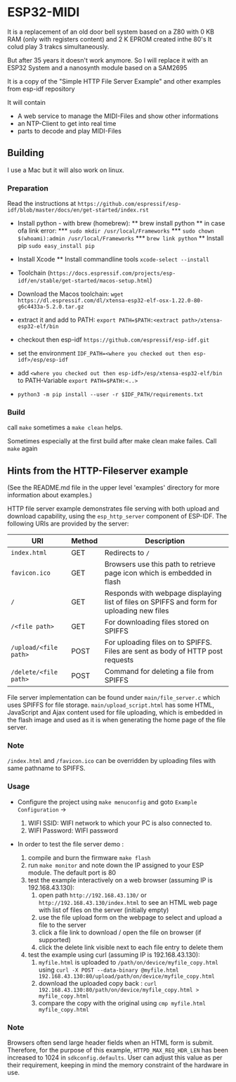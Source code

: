 # ESP32-MIDI

It is a replacement of an old door bell system based on a Z80 with 0 KB RAM (only with registers content) and 2 K EPROM created inthe 80's
It colud play 3 trakcs simultaneously.

But after 35 years it doesn't work anymore. So I will replace it with an ESP32 System and a nanosynth module based on a SAM2695

It is a copy of the "Simple HTTP File Server Example" and other examples from esp-idf repository

It will contain
* A web service to manage the MIDI-Files and show other informations
* an NTP-Client to get into real time
* parts to decode and play MIDI-Files

## Building

I use a Mac but it will also work on linux.

### Preparation

Read the instructions at `https://github.com/espressif/esp-idf/blob/master/docs/en/get-started/index.rst`

* Install python - with brew (homebrew):
** brew install python
** in case ofa link error:
*** `sudo mkdir /usr/local/Frameworks`
*** `sudo chown $(whoami):admin /usr/local/Frameworks`
*** `brew link python`
** Install pip `sudo easy_install pip`

* Install Xcode
** Install commandline tools `xcode-select --install`

* Toolchain (`https://docs.espressif.com/projects/esp-idf/en/stable/get-started/macos-setup.html`)
* Download the Macos toolchain: `wget https://dl.espressif.com/dl/xtensa-esp32-elf-osx-1.22.0-80-g6c4433a-5.2.0.tar.gz`
* extract it and add to PATH:  `export PATH=$PATH:<extract path>/xtensa-esp32-elf/bin`

* checkout then esp-idf `https://github.com/espressif/esp-idf.git`
* set the environment `IDF_PATH=<where you checked out then esp-idf>/esp/esp-idf`
* add `<where you checked out then esp-idf>/esp/xtensa-esp32-elf/bin` to PATH-Variable `export PATH=$PATH:<..>`

* `python3 -m pip install --user -r $IDF_PATH/requirements.txt`

### Build

call `make` sometimes a `make clean` helps.

Sometimes especially at the first build after make clean make failes. Call `make` again

## Hints from the HTTP-Fileserver example

(See the README.md file in the upper level 'examples' directory for more information about examples.)

HTTP file server example demonstrates file serving with both upload and download capability, using the `esp_http_server` component of ESP-IDF. The following URIs are provided by the server:

| URI                  | Method  | Description                                                                               |
|----------------------|---------|-------------------------------------------------------------------------------------------|
|`index.html`          | GET     | Redirects to `/`                                                                          |
|`favicon.ico`         | GET     | Browsers use this path to retrieve page icon which is embedded in flash                   |
|`/`                   | GET     | Responds with webpage displaying list of files on SPIFFS and form for uploading new files |
|`/<file path>`        | GET     | For downloading files stored on SPIFFS                                                    |
|`/upload/<file path>` | POST    | For uploading files on to SPIFFS. Files are sent as body of HTTP post requests            |
|`/delete/<file path>` | POST    | Command for deleting a file from SPIFFS                                                   |

File server implementation can be found under `main/file_server.c` which uses SPIFFS for file storage. `main/upload_script.html` has some HTML, JavaScript and Ajax content used for file uploading, which is embedded in the flash image and used as it is when generating the home page of the file server.

### Note

`/index.html` and `/favicon.ico` can be overridden by uploading files with same pathname to SPIFFS.

### Usage

* Configure the project using `make menuconfig` and goto `Example Configuration` ->
    1. WIFI SSID: WIFI network to which your PC is also connected to.
    2. WIFI Password: WIFI password

* In order to test the file server demo :
    1. compile and burn the firmware `make flash`
    2. run `make monitor` and note down the IP assigned to your ESP module. The default port is 80
    3. test the example interactively on a web browser (assuming IP is 192.168.43.130):
        1. open path `http://192.168.43.130/` or `http://192.168.43.130/index.html` to see an HTML web page with list of files on the server (initially empty)
        2. use the file upload form on the webpage to select and upload a file to the server
        3. click a file link to download / open the file on browser (if supported)
        4. click the delete link visible next to each file entry to delete them
    4. test the example using curl (assuming IP is 192.168.43.130):
        1. `myfile.html` is uploaded to `/path/on/device/myfile_copy.html` using `curl -X POST --data-binary @myfile.html 192.168.43.130:80/upload/path/on/device/myfile_copy.html`
        2. download the uploaded copy back : `curl 192.168.43.130:80/path/on/device/myfile_copy.html > myfile_copy.html`
        3. compare the copy with the original using `cmp myfile.html myfile_copy.html`

### Note

Browsers often send large header fields when an HTML form is submit. Therefore, for the purpose of this example, `HTTPD_MAX_REQ_HDR_LEN` has been increased to 1024 in `sdkconfig.defaults`. User can adjust this value as per their requirement, keeping in mind the memory constraint of the hardware in use.
